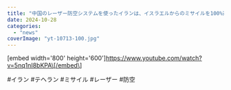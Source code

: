```yaml
---
title: "中国のレーザー防空システムを使ったイランは、イスラエルからのミサイルを100%迎撃したようだ。米国兵器のポンコツさは、今回、中東で隠せなくなってるようだ"
date: 2024-10-28
categories: 
  - "news"
coverImage: "yt-10713-100.jpg"
---
```


\[embed width='800' height='600'\]https://www.youtube.com/watch?v=5nq1nI8bKPA\[/embed\]

#イラン #テヘラン #ミサイル #レーザー #防空
